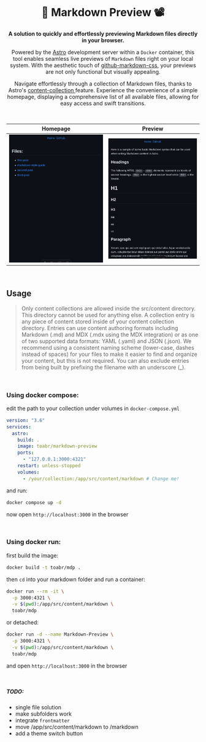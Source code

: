 <div align="center">
<h1>📑 Markdown Preview 📽</h1>

**A solution to quickly and effortlessly previewing Markdown files directly in your browser.**

Powered by the [Astro](https://astro.build/) development server within a `Docker` container, this tool enables seamless live previews of `Markdown` files right on your local system. With the aesthetic touch of [github-markdown-css](https://github.com/sindresorhus/github-markdown-css), your previews are not only functional but visually appealing.

Navigate effortlessly through a collection of Markdown files, thanks to Astro's [ content-collection ](https://docs.astro.build/en/guides/content-collections/) feature. Experience the convenience of a simple homepage, displaying a comprehensive list of all available files, allowing for easy access and swift transitions.
</div>

<br/>

Homepage | Preview
--- | ---
![Alt text][sreenshot1] | ![Alt text][sreenshot2]

[sreenshot1]: /public/Screenshot_2024-02-11_16-54-37.png
[sreenshot2]: /public/Screenshot_2024-02-11_16-58-32.png

<br/>

## Usage

> Only content collections are allowed inside the src/content directory. This directory cannot be used for anything else.
> A collection entry is any piece of content stored inside of your content collection directory. Entries can use content authoring formats including Markdown (.md) and MDX (.mdx using the MDX integration) or as one of two supported data formats: YAML (.yaml) and JSON (.json). We recommend using a consistent naming scheme (lower-case, dashes instead of spaces) for your files to make it easier to find and organize your content, but this is not required. You can also exclude entries from being built by prefixing the filename with an underscore (_).

<br/>

### Using docker compose:

edit the path to your collection under volumes in `docker-compose.yml` 

```yml
version: "3.6"
services:
  astro:
    build: .
    image: toabr/markdown-preview
    ports:
      - "127.0.0.1:3000:4321"
    restart: unless-stopped
    volumes:
      - /your/collection:/app/src/content/markdown # Change me!
```

and run:

```sh
docker compose up -d
```

now open `http://localhost:3000` in the browser

<br/>

### Using docker run:

first build the image:
```sh
docker build -t toabr/mdp .
```

then `cd` into your markdown folder and run a container:
```sh
docker run --rm -it \
  -p 3000:4321 \
  -v $(pwd):/app/src/content/markdown \
  toabr/mdp
```

or detached:
```sh
docker run -d --name Markdown-Preview \
  -p 3000:4321 \
  -v $(pwd):/app/src/content/markdown \
  toabr/mdp
```

and open `http://localhost:3000` in the browser

<br/>

##### TODO:
- single file solution
- make subfolders work
- integrate `frontmatter`
- move /app/src/content/markdown to /markdown
- add a theme switch button
